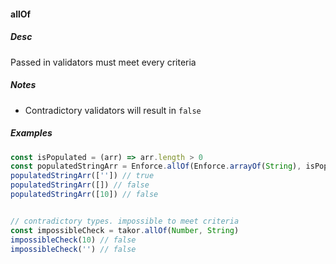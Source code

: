 #### allOf

##### Desc
Passed in validators must meet every criteria

##### Notes
- Contradictory validators will result in `false`

##### Examples
```javascript
const isPopulated = (arr) => arr.length > 0
const populatedStringArr = Enforce.allOf(Enforce.arrayOf(String), isPopulated)
populatedStringArr(['']) // true
populatedStringArr([]) // false
populatedStringArr([10]) // false


// contradictory types. impossible to meet criteria
const impossibleCheck = takor.allOf(Number, String)
impossibleCheck(10) // false
impossibleCheck('') // false
```
